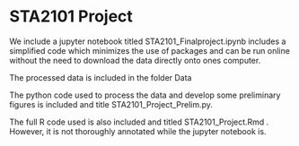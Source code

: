 # STA2101 Project

We include a jupyter notebook titled STA2101_Finalproject.ipynb includes a simplified code which minimizes the use of packages and can be run online without the need to download the data directly onto ones computer. 

The processed data is included in the folder Data

The python code used to process the data and develop some preliminary figures is included and title STA2101_Project_Prelim.py.

The full R code used is also included and titled STA2101_Project.Rmd . However, it is not thoroughly annotated while the jupyter notebook is. 
